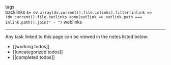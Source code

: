 tags  
backlinks `$= dv.array(dv.current().file.inlinks).filter(inlink => !dv.current().file.outlinks.some(outlink => outlink.path === inlink.path)).join(" - ")`
weblinks 
___
Any task linked to this page can be viewed in the notes listed below:

- [[working todos]]
- [[uncategorized todos]]
- [[completed todos]]
